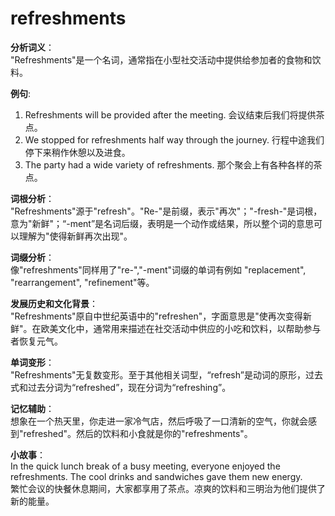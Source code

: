 # refreshments

**分析词义**：  
"Refreshments"是一个名词，通常指在小型社交活动中提供给参加者的食物和饮料。

  

**例句**:

  

1.  Refreshments will be provided after the meeting. 会议结束后我们将提供茶点。
2.  We stopped for refreshments half way through the journey. 行程中途我们停下来稍作休憩以及进食。
3.  The party had a wide variety of refreshments. 那个聚会上有各种各样的茶点。

  

**词根分析**：  
"Refreshments"源于"refresh"。"Re-"是前缀，表示"再次"；"-fresh-"是词根，意为"新鲜"；“-ment”是名词后缀，表明是一个动作或结果，所以整个词的意思可以理解为"使得新鲜再次出现"。

  

**词缀分析**：  
像"refreshments"同样用了"re-","-ment"词缀的单词有例如 "replacement", "rearrangement", "refinement"等。

  

**发展历史和文化背景**：  
"Refreshments"原自中世纪英语中的"refreshen"，字面意思是"使再次变得新鲜"。在欧美文化中，通常用来描述在社交活动中供应的小吃和饮料，以帮助参与者恢复元气。

  

**单词变形**：  
"Refreshments"无复数变形。至于其他相关词型，“refresh”是动词的原形，过去式和过去分词为“refreshed”，现在分词为“refreshing”。

  

**记忆辅助**：  
想象在一个热天里，你走进一家冷气店，然后呼吸了一口清新的空气，你就会感到"refreshed"。然后的饮料和小食就是你的"refreshments"。

  

**小故事**：  
In the quick lunch break of a busy meeting, everyone enjoyed the refreshments. The cool drinks and sandwiches gave them new energy.  
繁忙会议的快餐休息期间，大家都享用了茶点。凉爽的饮料和三明治为他们提供了新的能量。
